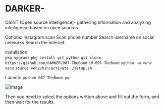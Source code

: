 # DARKER-
OSINT (Open source intelligence)- gathering information and analyzing intelligence based on open sources

Options: 
Instagram scan
Scan phone number
Search username on social networks
Search the internet

Installation:  
`pkg upgrade`
`pkg install git python`
`git clone: https://github.com/DARKER/007-TheBond`
`cd 007-TheBond`
`python -m venv venv`
`source venv/bin/activate`
`./setup.sh`

Launch:
`python 007-TheBond.py`

![Image](https://github.com/users/DarkerDI/projects/1/assets/161231196/8262ec87-ccd8-4e57-9afe-07c7ef239242)



Then you need to select the options written above and fill out the form, and then wait for the results.
